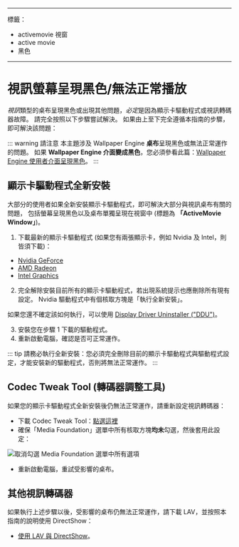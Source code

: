 - - -
標籤：
  - activemovie 視窗
  - active movie
  - 黑色
- - -


# 視訊螢幕呈現黑色/無法正常播放

*視訊*類型的桌布呈現黑色或出現其他問題，*必定*是因為顯示卡驅動程式或視訊轉碼器故障。 請完全按照以下步驟嘗試解決。 如果由上至下完全遵循本指南的步驟，即可解決該問題：

::: warning 請注意 本主題涉及 Wallpaper Engine **桌布**呈現黑色或無法正常運作的問題。 如果 **Wallpaper Engine 介面變成黑色**，您必須參看此篇：[Wallpaper Engine 使用者介面呈現黑色](/interface/broken.html#wallpaper-engine-interface-is-black)。 :::

## 顯示卡驅動程式全新安裝

大部分的使用者如果全新安裝顯示卡驅動程式，即可解決大部分與視訊桌布有關的問題， 包括螢幕呈現黑色以及桌布單獨呈現在視窗中 (標題為 **「ActiveMovie Window」**)。

1. 下載最新的顯示卡驅動程式 (如果您有兩張顯示卡，例如 Nvidia 及 Intel，則皆須下載)：

* [Nvidia GeForce](https://www.nvidia.com/Download/index.aspx)
* [AMD Radeon](https://www.amd.com/support)
* [Intel Graphics](https://downloadcenter.intel.com/product/80939/Graphics-Drivers)

2. 完全解除安裝目前所有的顯示卡驅動程式，若出現系統提示也應刪除所有現有設定。 Nvidia 驅動程式中有個核取方塊是「執行全新安裝」。

如果您還不確定該如何執行，可以使用 [Display Driver Uninstaller ("DDU")](https://www.guru3d.com/files-details/display-driver-uninstaller-download.html)。

3. 安裝您在步驟 1 下載的驅動程式。
4. 重新啟動電腦，確認是否可正常運作。

::: tip 請務必執行全新安裝：您必須完全刪除目前的顯示卡驅動程式與驅動程式設定，才能安裝新的驅動程式，否則將無法正常運作。 :::

## Codec Tweak Tool (轉碼器調整工具)

如果您的顯示卡驅動程式全新安裝後仍無法正常運作，請重新設定視訊轉碼器：

* 下載 Codec Tweak Tool：[點選這裡](https://www.codecguide.com/download_other.htm)
* 確保「Media Foundation」選單中所有核取方塊**均未**勾選，然後套用此設定：

![取消勾選 Media Foundation 選單中所有選項](./codectweak.gif)

* 重新啟動電腦，重試受影響的桌布。

## 其他視訊轉碼器

如果執行上述步驟以後，受影響的桌布仍無法正常運作，請下載 LAV，並按照本指南的說明使用 DirectShow：

* [使用 LAV 與 DirectShow](/videos/lav.html)。